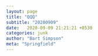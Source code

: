 ```yaml
---
layout: page
title: "QQQ"
subtitle: "20200909"
date:   2020-09-09 21:21:21 +0530
categories: junk
author: "Bart Simpson"
meta: "Springfield"
---
```


  
